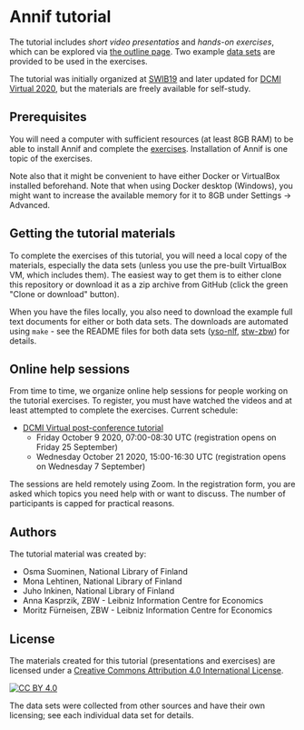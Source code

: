 # Annif tutorial

The tutorial includes *short video presentatios* and *hands-on exercises*, which 
can be explored via [the outline page](exercises/README.md). 
Two example [data sets](data-sets) are provided to be used in the exercises.

The tutorial was initially organized at
[SWIB19](http://swib.org/swib19/programme.html) 
and later updated for 
[DCMI Virtual 2020](http://dublincore.org/conferences/2020/),
but the materials are freely available for self-study.

## Prerequisites

You will need a computer with sufficient resources (at least 8GB RAM) to be
able to install Annif and complete the [exercises](exercises). 
Installation of Annif is one topic of the exercises.

Note also that it might be convenient to have either Docker or VirtualBox
installed beforehand.  Note that when using Docker desktop (Windows), you
might want to increase the available memory for it to 8GB under Settings ->
Advanced.

## Getting the tutorial materials

To complete the exercises of this tutorial, you will need a local copy of the materials,
especially the data sets (unless you use the pre-built VirtualBox VM, which
includes them).  The easiest way to get them is to either clone this
repository or download it as a zip archive from GitHub (click the green "Clone
or download" button).

When you have the files locally, you also need to download the example
full text documents for either or both data sets. The downloads are automated using
`make` - see the README files for both data sets
([yso-nlf](data-sets/yso-nlf), [stw-zbw](data-sets/stw-zbw)) for details.

## Online help sessions

From time to time, we organize online help sessions for people working on the tutorial exercises. To register, you must have watched the videos and at least attempted to complete the exercises. Current schedule:

* [DCMI Virtual post-conference tutorial](https://www.dublincore.org/news/2020/09-11-tutorial-on-automated-subject-indexing-with-annif/)
  * Friday October 9 2020, 07:00-08:30 UTC (registration opens on Friday 25 September)
  * Wednesday October 21 2020, 15:00-16:30 UTC (registration opens on Wednesday 7 September)

The sessions are held remotely using Zoom. In the registration form, you are asked which topics you need help with or want to discuss. The number of participants is capped for practical reasons.

## Authors

The tutorial material was created by:

* Osma Suominen, National Library of Finland
* Mona Lehtinen, National Library of Finland
* Juho Inkinen, National Library of Finland
* Anna Kasprzik, ZBW - Leibniz Information Centre for Economics
* Moritz Fürneisen, ZBW - Leibniz Information Centre for Economics

## License

The materials created for this tutorial (presentations and exercises) are
licensed under a [Creative Commons Attribution 4.0 International License][cc-by].

[![CC BY 4.0][cc-by-image]][cc-by]

The data sets were collected from other sources and have their own
licensing; see each individual data set for details.

[cc-by]: http://creativecommons.org/licenses/by/4.0/
[cc-by-image]: https://i.creativecommons.org/l/by/4.0/88x31.png
